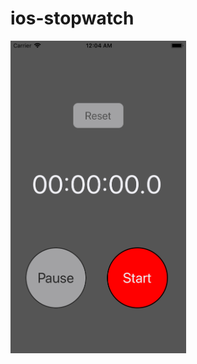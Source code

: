 # ios-stopwatch

<img height="500" src="https://raw.githubusercontent.com/zeeshanzahoor/ios-stopwatch/master/screenshot.png"/>
